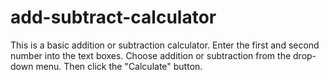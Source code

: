 # add-subtract-calculator

This is a basic addition or subtraction calculator.
Enter the first and second number into the text boxes.
Choose addition or subtraction from the drop-down menu.
Then click the "Calculate" button.
